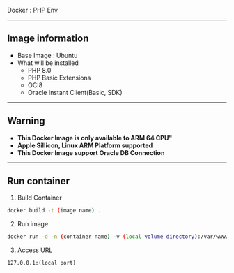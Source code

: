 Docker : PHP Env
***
## Image information
- Base Image : Ubuntu
- What will be installed
    - PHP 8.0
    - PHP Basic Extensions
    - OCI8
    - Oracle Instant Client(Basic, SDK)
***
## Warning
- **This Docker Image is only available to ARM 64 CPU"**
- **Apple Sillicon, Linux ARM Platform supported**
- **This Docker Image support Oracle DB Connection**
***
## Run container
1. Build Container

```bash
docker build -t (image name) .
```

2. Run image

```bash
docker run -d -n (container name) -v (local volume directory):/var/www/html -p (local port):80 (image name)
```

3. Access URL

```text 
127.0.0.1:(local port)
```